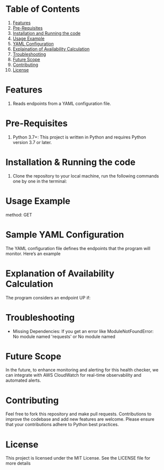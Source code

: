 # Table of Contents

1. [Features](#Features)
2. [Pre-Requisites](#Pre-Requisites)
3. [Installation and Running the code](#Installation-&-Running-the-code)
4. [Usage Example](#Usage-Example)
5. [YAML Configuration](#Sample-YAML-Configuration)
6. [Explaination of Availability Calculation](#Explanation-of-Availability-Calculation)
7. [Troubleshooting](#Troubleshooting)
8. [Future Scope](#Future-Scope)
9. [Contributing](#Contributing)
10. [License](#License)


# Features

1. Reads endpoints from a YAML configuration file.

# Pre-Requisites

1. Python 3.7+: This project is written in Python and requires Python version 3.7 or later.

# Installation & Running the code

1. Clone the repository to your local machine, run the following commands one by one in the terminal:

# Usage Example

  method: GET
# Sample YAML Configuration

The YAML configuration file defines the endpoints that the program will monitor. Here’s an example 
# Explanation of Availability Calculation

The program considers an endpoint UP if:

# Troubleshooting

- Missing Dependencies: If you get an error like ModuleNotFoundError: No module named 'requests' or No module named 

# Future Scope

In the future, to enhance monitoring and alerting for this health checker, we can integrate with AWS CloudWatch for real-time observability and automated alerts.


# Contributing

Feel free to fork this repository and make pull requests. Contributions to improve the codebase and add new features are welcome. Please ensure that your contributions adhere to Python best practices.

# License

This project is licensed under the MIT License. See the LICENSE file for more details
